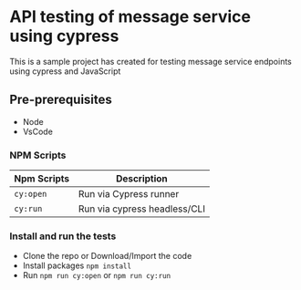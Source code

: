 # API testing of message service using cypress

This is a sample project has created for testing message service endpoints using cypress and JavaScript

## Pre-prerequisites

- Node
- VsCode

### NPM Scripts

| Npm Scripts | Description                  |
| ----------- | ---------------------------- |
| `cy:open`   | Run via Cypress runner       |
| `cy:run`    | Run via cypress headless/CLI |

### Install and run the tests

- Clone the repo or Download/Import the code
- Install packages `npm install`
- Run `npm run cy:open` or `npm run cy:run`
